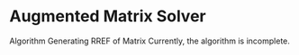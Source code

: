 # Augmented Matrix Solver
 Algorithm Generating RREF of Matrix
 Currently, the algorithm is incomplete.